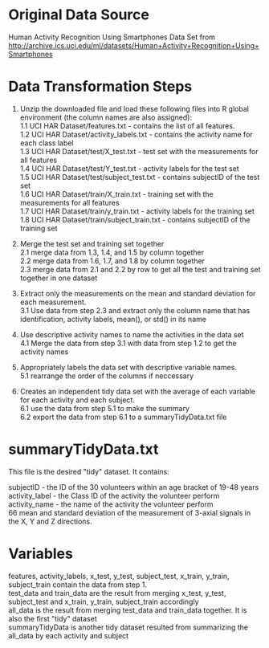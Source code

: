 # Original Data Source

Human Activity Recognition Using Smartphones Data Set 
from http://archive.ics.uci.edu/ml/datasets/Human+Activity+Recognition+Using+Smartphones

# Data Transformation Steps

1. Unzip the downloaded file and load these following files into R global environment (the column names are also assigned):  
  1.1 UCI HAR Dataset/features.txt - contains the list of all features.  
  1.2 UCI HAR Dataset/activity_labels.txt - contains the activity name for each class label  
  1.3 UCI HAR Dataset/test/X_test.txt - test set with the measurements for all features  
  1.4 UCI HAR Dataset/test/Y_test.txt - activity labels for the test set  
  1.5 UCI HAR Dataset/test/subject_test.txt - contains subjectID of the test set  
  1.6 UCI HAR Dataset/train/X_train.txt - training set with the measurements for all features  
  1.7 UCI HAR Dataset/train/y_train.txt - activity labels for the training set  
  1.8 UCI HAR Dataset/train/subject_train.txt - contains subjectID of the training set  

2. Merge the test set and training set together   
  2.1 merge data from 1.3, 1.4, and 1.5 by column together  
  2.2 merge data from 1.6, 1.7, and 1.8 by column together  
  2.3 merge data from 2.1 and 2.2 by row to get all the test and training set together in one dataset  

3. Extract only the measurements on the mean and standard deviation for each measurement.  
  3.1 Use data from step 2.3 and extract only the column name that has identification, activity labels, mean(), or std() in its name  
  
4. Use descriptive activity names to name the activities in the data set  
  4.1 Merge the data from step 3.1 with data from step 1.2 to get the activity names  

5. Appropriately labels the data set with descriptive variable names.  
  5.1 rearrange the order of the columns if neccessary  

6. Creates an independent tidy data set with the average of each variable for each activity and each subject.  
  6.1 use the data from step 5.1 to make the summary  
  6.2 export the data from step 6.1 to a summaryTidyData.txt file  

# summaryTidyData.txt

This file is the desired "tidy" dataset. It contains:  

subjectID - the ID of the 30 volunteers within an age bracket of 19-48 years  
activity_label - the Class ID of the activity the volunteer perform  
activity_name - the name of the activity the volunteer perform  
66 mean and standard deviation of the measurement of 3-axial signals in the X, Y and Z directions.  

# Variables

features, activity_labels, x_test, y_test, subject_test, x_train, y_train, subject_train contain the data from step 1.  
test_data and train_data are the result from merging x_test, y_test, subject_test and x_train, y_train, subject_train accordingly  
all_data is the result from merging test_data and train_data together. It is also the first "tidy" dataset  
summaryTidyData is another tidy dataset resulted from summarizing the all_data by each activity and subject  











